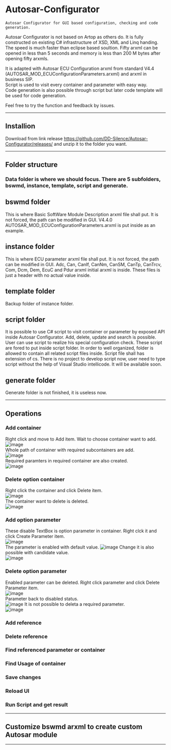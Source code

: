 # Autosar-Configurator
    Autosar Configurator for GUI based configuration, checking and code generation.  
Autosar Configurator is not based on Artop as others do. It is fully constructed on existing C# infrastructure of XSD, XML and Linq handing. The speed is much faster than eclipse based soultion. Fifty arxml can be opened in less than 5 seconds and memory is less than 200 M bytes after opening fifty arxmls.

It is adapted with Autosar ECU Configuration arxml from standard V4.4 (AUTOSAR_MOD_ECUConfigurationParameters.arxml) and arxml in business SIP.  
Script is used to visit every container and parameter with easy way.  
Code generation is also possible through script but later code template will be used for code generation.  

Feel free to try the function and feedback by issues.

---
## Installion
Download from link release https://github.com/DD-Silence/Autosar-Configurator/releases/ and unzip it to the folder you want.

---
## Folder structure
### Data folder is where we should focus. There are 5 subfolders, bswmd, instance, template, script and generate.
## bswmd folder
This is where Basic SoftWare Module Description arxml file shall put. It is not forced, the path can be modified in GUI.  V4.4.0 AUTOSAR_MOD_ECUConfigurationParameters.arxml is put inside as an example.
## instance folder
This is where ECU parameter arxml file shall put. It is not forced, the path can be modified in GUI. Adc, Can, CanIf, CanNm, CanSM, CanTp, CanTrcv, Com, Dcm, Dem, EcuC and Pdur arxml initial arxml is inside. These files is just a header with no actual value inside.
## template folder
Backup folder of instance folder.
## script folder
It is possible to use C# script to visit container or parameter by exposed API inside Autosar Configurator. Add, delete, update and search is possible. User can use script to realize his special configuration check. These script are fored to put inside script folder. In order to well organized, folder is allowed to contain all related script files inside. Script file shall has extension of cs. There is no project to develop script now, user need to type script without the help of Visual Studio intellicode. It will be available soon. 
## generate folder
Generate folder is not finished, it is useless now.

---
## Operations
### Add container
Right click and move to Add item. Wait to choose container want to add.  
![image](https://user-images.githubusercontent.com/101047683/157063201-78ee49da-be98-407b-9018-34953f55fc66.png)  
Whole path of container with required subcontainers are add.  
![image](https://user-images.githubusercontent.com/101047683/157063599-33fa39f2-a04a-4a90-98f3-2ff89ed1ce79.png)  
Required paramters in required container are also created.  
![image](https://user-images.githubusercontent.com/101047683/157065217-9cf4e6ca-cb72-47ae-bf62-4744536ae50f.png)  

### Delete option container
Right click the container and click Delete item.  
![image](https://user-images.githubusercontent.com/101047683/157065792-090ab999-6b6b-41b9-aafb-4ba18b448aba.png)  
The container want to delete is deleted.  
![image](https://user-images.githubusercontent.com/101047683/157066041-8a9414cf-b3db-475c-899a-8ed1ae8db932.png)  

### Add option parameter
These disable TextBox is option parameter in container. Right clck it and click Create Parameter item.  
![image](https://user-images.githubusercontent.com/101047683/157067885-ea4b4cd7-c15f-4463-8360-bfe79430b82d.png)  
The parameter is enabled with default value.
![image](https://user-images.githubusercontent.com/101047683/157067230-93c0f28e-6d8e-4bab-99e4-a0a5bd22751c.png)
Change it is also possible with candidate value.  
![image](https://user-images.githubusercontent.com/101047683/157067403-b9c6fc5c-08cc-4f32-95da-4e2d8934d005.png)  

### Delete option parameter
Enabled parameter can be deleted. Right click parameter and click Delete Parameter item.  
![image](https://user-images.githubusercontent.com/101047683/157068110-00ebd78f-f9b2-4500-bdd8-e087504b08e1.png)  
Parameter back to disabled status.  
![image](https://user-images.githubusercontent.com/101047683/157068217-568f1dd4-75c9-44a0-9aa7-30ca0f7917ec.png)
It is not possible to deleta a required parameter.  
![image](https://user-images.githubusercontent.com/101047683/157068411-41da383c-bbe9-4f69-9944-314a6ad6ae2d.png)  

### Add reference

### Delete reference

### Find referenced parameter or container

### Find Usage of container

### Save changes

### Reload UI

### Run Script and get result

---
## Customize bswmd arxml to create custom Autosar module

---

